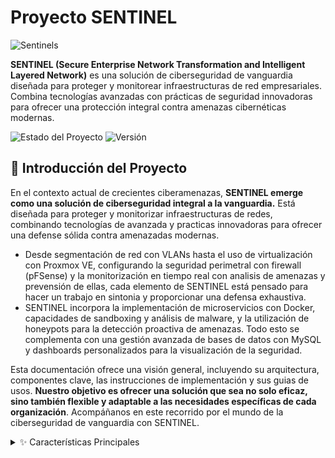 # Proyecto SENTINEL
![Sentinels](SENTINELS/ASSETS/Sentinels.gif)


**SENTINEL (Secure Enterprise Network Transformation and Intelligent Layered Network)** es una solución de ciberseguridad de vanguardia diseñada para proteger y monitorear infraestructuras de red empresariales.
Combina tecnologías avanzadas con prácticas de seguridad innovadoras para ofrecer una protección integral contra amenazas cibernéticas modernas.

![Estado del Proyecto](https://img.shields.io/badge/estado-en%20desarrollo-yellow) ![Versión](https://img.shields.io/badge/version-1.0.0-blue)

## 🚀 Introducción del Proyecto

En el contexto actual de crecientes ciberamenazas, **SENTINEL emerge como una solución de ciberseguridad integral a la vanguardia.** Está diseñada para proteger y monitorizar infraestructuras de redes, combinando tecnologías de avanzada y practicas innovadoras para ofrecer una defense sólida contra amenazadas modernas.

- Desde segmentación de red con VLANs hasta el uso de virtualización con Proxmox VE, configurando la seguridad perimetral con firewall (pFSense) y la monitorización en tiempo real con analisis de amenazas y prevensión de ellas, cada elemento de SENTINEL está pensado para hacer un trabajo en sintonia y proporcionar una defensa exhaustiva.
- SENTINEL incorpora la implementación de microservicios con Docker, capacidades de sandboxing y análisis de malware, y la utilización de honeypots para la detección proactiva de amenazas. Todo esto se complementa con una gestión avanzada de bases de datos con MySQL y dashboards personalizados para la visualización de la seguridad.

Esta documentación ofrece una visión general, incluyendo su arquitectura, componentes clave, las instrucciones de implementación y sus guias de usos. **Nuestro objetivo es ofrecer una solución que sea no solo eficaz, sino también flexible y adaptable a las necesidades específicas de cada organización**. Acompáñanos en este recorrido por el mundo de la ciberseguridad de vanguardia con SENTINEL.


<details>
  <summary>✨ Características Principales</summary>
  <ul>
    <li>🛡️ Arquitectura de red segmentada con VLANs</li>
    <li>🖥️ Virtualización avanzada con Proxmox VE</li>
    <li>🔒 Seguridad perimetral robusta (firewall pfSense, IDS/IPS)</li>
    <li>🔍 Monitorización en tiempo real con análisis de amenazas</li>
    <li>🐳 Implementación de microservicios con Docker</li>
    <li>🕵️ Capacidades de sandboxing y análisis de malware</li>
    <li>🍯 Tecnología de honeypots para detección proactiva de amenazas</li>
    <li>🔐 Gestión avanzada de bases de datos con MySQL</li>
    <li>📊 Dashboards personalizados para visualización de seguridad</li>
  </ul>

 <details>
  <summary>🛠️ Tecnologías y Herramientas</summary>
<ul>- Proxmox VE para virtualización</ul>
<ul>- pfSense como firewall principal</ul>
<ul>- Suricata/Snort para IDS/IPS</ul>
<ul>- Docker para contenerización</ul>
<ul>- MySQL para gestión de bases de datos</ul>
<ul>- Python y Bash para scripting y automatización</ul>
<ul>- Ansible para gestión de configuraciones</ul>
 </details>

<details>
  <summary>🏗️ Componentes Clave</summary>
  <ul>
    <li>Arquitectura de Red Segmentada
      <ul>
        <li>Diseño de topología con VLANs y zonas de seguridad</li>
        <li>Implementación de modelo de zonas y conductos</li>
      </ul>
    </li>
    <li>Virtualización y Servicios Core
      <ul>
        <li>Plataforma Proxmox VE</li>
        <li>Servidores virtuales para servicios esenciales</li>
      </ul>
    </li>
    <li>Seguridad Perimetral y de Red
      <ul>
        <li>Firewall pfSense</li>
        <li>IDS/IPS (Snort)</li>
        <li>Filtrado DNS con Pi-hole</li>
      </ul>
    </li>
    <li>Gestión y Seguridad de Datos
      <ul>
        <li>MySQL con configuraciones de seguridad avanzadas</li>
        <li>Sistema de copias de seguridad y RAID</li>
      </ul>
    </li>
    <li>Monitorización y Administración
      <ul>
        <li>Sistema de monitorización en tiempo real (Zabbix o Nagios)</li>
        <li>Administración remota con Webmin</li>
      </ul>
    </li>
    <li>Contenedores y Microservicios
      <ul>
        <li>Implementación de Docker</li>
      </ul>
    </li>
    <li>Técnicas Avanzadas de Seguridad
      <ul>
        <li>Port Knocking</li>
        <li>Gestión de secretos con SOPS y AGE</li>
        <li>VPN para acceso remoto seguro</li>
      </ul>
    </li>
    <li>Automatización y Scripting
      <ul>
        <li>Scripts en Bash y Python para mantenimiento y seguridad</li>
      </ul>
    </li>
    <li>Análisis de Malware y Sandboxing
      <ul>
        <li>Cuckoo Sandbox</li>
        <li>Laboratorio aislado para análisis manual</li>
      </ul>
    </li>
    <li>Honeypots y Deception Technology
      <ul>
        <li>T-Pot para simulación de servicios</li>
        <li>Señuelos y trampas en la red</li>
      </ul>
    </li>
    <li>Pruebas de Seguridad y Hardening
      <ul>
        <li>Pentesting</li>
        <li>Hardening de sistemas y servicios</li>
      </ul>
    </li>
  </ul>
</details>

<details>
  <summary>📋 Resumen de Recursos</summary>
  
  | Componente            | Almacenamiento | CPU | RAM     | IP               |
  |-----------------------|----------------|-----|---------|-------------------|
  | Máquina Host (x2)     | 510GB          | 4   | 8GB     | 100.77.20.132     |
  | VM Windows            | 50GB           | 2   | 4GB     | 192.168.1.10/24   |
  | VM Linux              | 50GB           | 2   | 4GB     | 192.168.1.20/24   |
  | VM Mac                | 50GB           | 2   | 4GB     | 192.168.1.30/24   |
  | Máquina Contenedores  | 50GB           | 2   | 4GB     | 192.168.1.40/24   |
  | pfSense (Firewall)    | 20GB           | 1   | 2GB     | 192.168.1.1/24    |
  | Suricata/Snort (IDS/IPS)| 20GB         | 1   | 2GB     | 192.168.1.50/24   |
  | MySQL (en Proxmox)    | 20GB           | 1   | 2GB     | 192.168.1.60/24   |
  | Raspberry Pi (MySQL)   | 20GB          | 1   | 2GB     | 192.168.1.70/24   |

</details>

<details>
  <summary>🛜  DIAGRAMA DE RED SENTINEL</summary>

  ![Diagrama de red](SENTINELS/ASSETS/Diagramasentinel.gif)

</details>


 ## 🚀 Instrucciones de Instalación</summary>
<details>
  <summary>🚀 HIPERVISOR: DEFINICIÓN Y TIPOS </summary>

Los hipervisores, o monitores de máquinas virtuales, son sistemas de software que crean y ejecutan máquinas virtuales. Estos hipervisores separan el sistema operativo y los recursos de las máquinas virtuales para crearlas y gestionarlas. El hardware físico que funciona como hipervisor se llama "host", mientras que las máquinas virtuales que utilizan estos recursos se llaman "huéspedes".

El hipervisor trata los recursos como un pool que se puede redistribuir fácilmente entre las máquinas virtuales existentes o las nuevas. Todos los hipervisores requieren algunos elementos del sistema operativo para ejecutar las máquinas virtuales, como el gestor de memoria, el programador de procesos, los controladores de dispositivos, etc.

El hipervisor asigna los recursos a cada máquina virtual y gestiona su programación en función de los recursos físicos disponibles. Con un hipervisor, es posible ejecutar varios sistemas operativos al mismo tiempo, compartiendo los mismos recursos de hardware virtualizados.

## Tipos de Hipervisores

| Característica | Hipervisor Tipo 1 (Bare-Metal) | Hipervisor Tipo 2 (Hosted) |
|----------------|--------------------------------|----------------------------|
| Ejecución | Directamente sobre el hardware físico | Sobre un sistema operativo anfitrión |
| Interacción | Directa con CPU, memoria y almacenamiento | A través del sistema operativo host |
| Eficiencia | Mayor eficiencia y rendimiento | Menor eficiencia debido a la capa adicional del SO |
| Uso común | Entornos empresariales y centros de datos | PCs individuales, desarrollo y pruebas |
| Seguridad | Mayor aislamiento y seguridad | Potencialmente más vulnerable si se compromete el SO host |
| Flexibilidad | Menor flexibilidad en términos de hardware soportado | Mayor flexibilidad para diferentes tipos de hardware |
| Ejemplos | VMware ESXi, Microsoft Hyper-V, Citrix Hypervisor, KVM, Nutanix AHV, Proxmox VE | VMware Workstation/Fusion, Oracle VirtualBox, QEMU |
| Ventajas | Mejor aprovechamiento de recursos, alta disponibilidad | Fácil instalación, ideal para múltiples SO en una sola máquina |
| Desventajas | Requiere hardware dedicado, mayor complejidad de configuración | Posible latencia, menor rendimiento general |
| Ideal para | Infraestructuras que requieren alto rendimiento y disponibilidad | Usuarios que necesitan múltiples entornos operativos en una sola máquina |

## Funcionalidad

Un hipervisor permite que varias instancias de sistema operativo trabajen juntas y compartan los mismos recursos físicos de la computadora. Esto se conoce como virtualización, y estas instancias se llaman máquinas virtuales. El hipervisor administra estas máquinas virtuales mientras se ejecutan simultáneamente, separándolas lógicamente y asignando recursos de manera individual. Esto evita que una máquina virtual afecte a las demás, asegurando que si una de ellas se bloquea o tiene problemas, las demás sigan funcionando correctamente.
</details>

<details>
<summary>📘 Guía de Uso</summary>
<ul>
  <details>
    <summary>📘 Proxmox</summary>
    <ul>
      <li><strong>Proxmox Virtual Environment (Proxmox VE)</strong>
        <ul>
          <li>Proxmox VE es una plataforma de virtualización basada en Debian GNU/Linux que permite gestionar máquinas virtuales (VMs), contenedores y almacenamiento definido por software.</li>
          <li>Utiliza tecnologías como <strong>KVM</strong> para virtualización de hardware y <strong>LXC</strong> para virtualización a nivel de sistema operativo.</li>
        </ul>
      </li>
      <li><strong>Tecnologías de Virtualización: QEMU y KVM</strong>
        <ul>
          <li><strong>QEMU (Quick Emulator):</strong> Emulador de hardware y máquina virtual que puede operar con diferentes arquitecturas (x86, ARM, MIPS) y admite migración en vivo de VMs.</li>
          <li><strong>KVM (Kernel-based Virtual Machine):</strong> Hipervisor de tipo 1 basado en el kernel de Linux que permite ejecutar máquinas virtuales de alto rendimiento aprovechando las tecnologías de virtualización por hardware (Intel VT-x, AMD-V).</li>
        </ul>
      </li>
      <li><strong>Características clave de Proxmox VE:</strong>
        <ul>
          <li>Optimización de recursos y costos mediante virtualización eficiente.</li>
          <li>Interfaz web intuitiva para gestión centralizada de VMs, contenedores y almacenamiento.</li>
          <li>Soporte para diferentes tipos de almacenamiento (local, NFS, CIFS, iSCSI).</li>
          <li>Posibilidad de crear clústeres para redundancia y alta disponibilidad.</li>
          <li>Herramientas integradas para copias de seguridad, restauración y migración en vivo.</li>
          <li>Gestión avanzada de usuarios y permisos de acceso.</li>
          <li>Actualizaciones regulares con parches de seguridad y nuevas funciones.</li>
        </ul>
      </li>
      <li><strong>CEPH: Almacenamiento Distribuido</strong>
        <ul>
          <li><strong>¿Qué es CEPH?</strong> Un sistema de almacenamiento distribuido, escalable y confiable que combina almacenamiento de objetos, bloques y archivos.</li>
          <li><strong>Componentes principales de CEPH:</strong>
            <ul>
              <li><strong>Monitores:</strong> Controlan el estado del clúster.</li>
              <li><strong>Dispositivos de almacenamiento de objetos:</strong> Guardan los datos distribuidos.</li>
              <li><strong>Gestores:</strong> Gestionan las métricas y las interfaces del sistema.</li>
              <li><strong>Servidores de metadatos:</strong> Manejan el sistema de archivos CephFS.</li>
            </ul>
          </li>
          <li><strong>Ventajas de CEPH:</strong>
            <ul>
              <li>Alta disponibilidad gracias a la replicación y codificación de borrado.</li>
              <li>Escalabilidad masiva sin puntos de fallo únicos.</li>
              <li>Soporta múltiples tipos de almacenamiento (objetos, bloques y archivos).</li>
            </ul>
          </li>
        </ul>
      </li>
      <li><strong>Roles de Usuarios y Grupos en Proxmox:</strong>
        <table>
          <thead>
            <tr>
              <th>Rol</th>
              <th>Descripción</th>
            </tr>
          </thead>
          <tbody>
            <tr>
              <td><strong>Administrator</strong></td>
              <td>Total control sobre el sistema.</td>
            </tr>
            <tr>
              <td><strong>NoAccess</strong></td>
              <td>Sin privilegios para acceder.</td>
            </tr>
            <tr>
              <td><strong>PVEAdmin</strong></td>
              <td>Permite realizar muchas tareas, pero no puede cambiar la configuración del sistema.</td>
            </tr>
            <tr>
              <td><strong>PVEAuditor</strong></td>
              <td>Solo puede leer la información, no modificarla.</td>
            </tr>
            <tr>
              <td><strong>PVEDatastoreAdmin</strong></td>
              <td>Permite crear y gestionar espacio de backup y plantillas.</td>
            </tr>
            <tr>
              <td><strong>PVEDatastore</strong></td>
              <td>Permite asignar espacio de backup y visualizar el almacenamiento disponible.</td>
            </tr>
            <tr>
              <td><strong>PVEPoolAdmin</strong></td>
              <td>Administra pools de recursos.</td>
            </tr>
            <tr>
              <td><strong>PVEPoolUser</strong></td>
              <td>Acceso solo para visualizar pools.</td>
            </tr>
            <tr>
              <td><strong>PVESysAdmin</strong></td>
              <td>Acceso a auditoría, consola del sistema y registros.</td>
            </tr>
            <tr>
              <td><strong>PVEVMAdmin</strong></td>
              <td>Permite administrar todas las máquinas virtuales.</td>
            </tr>
            <tr>
              <td><strong>PVEVM</strong></td>
              <td>Permite ver, realizar copias de seguridad, configurar CD-ROM, acceder a la consola de máquinas virtuales y gestionar la energía de las VMs.</td>
            </tr>
          </tbody>
        </table>
        <ul>
          <li>Proxmox permite la creación de roles personalizados con privilegios adaptados a necesidades específicas.</li>
          <li>Los grupos de usuarios pueden ser creados para asignar permisos de forma más eficiente.</li>
        </ul>
      </li>
      <li><strong>Almacenamiento de ISOs y Plantillas en Proxmox:</strong>
        <ul>
          <li><strong>Imágenes ISO:</strong> Por defecto se almacenan en: <code>/var/lib/vz/template/iso</code></li>
          <li><strong>Plantillas de contenedores:</strong> Se almacenan por defecto en: <code>/var/lib/vz/template/cache</code></li>
          <li><strong>Imágenes de discos y plantillas de VMs:</strong> Usualmente se almacenan en: <code>/var/lib/vz/images/</code></li>
        </ul>
        <p>Proxmox permite configurar y crear repositorios dedicados para ISOs y plantillas. Para hacerlo, sigue estos pasos:</p>
        <ol>
          <li>En la interfaz web de Proxmox, selecciona el objeto "Datacenter" en la barra lateral.</li>
          <li>Abre la pestaña "Storage".</li>
          <li>Haz clic en "Add" y selecciona "Directory".</li>
          <li>Especifica un ID para el almacenamiento y la ruta donde deseas guardar los archivos.</li>
          <li>Selecciona los tipos de contenido a almacenar (ISO Images, Container Templates, etc.).</li>
        </ol>
      </li>
      <li><strong>Licencia de Proxmox:</strong>
        <ul>
          <li>Proxmox VE se distribuye bajo la licencia <strong>GNU AGPLv3</strong>, lo que permite su uso gratuito y la inspección de su código fuente.</li>
        </ul>
      </li>
    </ul>
  </details>
</ul>
    </ul>
  </details>
    <details>
      <summary>📘 Clúster Proxmox</summary>
      <h2>Clúster de Proxmox con 2 Nodos</h2>

  <p>Un <strong>Clúster de Proxmox</strong> es un conjunto de servidores (nodos) que trabajan de manera coordinada, gestionados desde una única interfaz. La principal ventaja de un clúster es que permite compartir recursos, como máquinas virtuales y almacenamiento, entre los nodos.</p>

  <p>En SENTINEL, hemos implementado la configuración de un clúster de dos nodos en <strong>Proxmox VE</strong>. El Cluster nos permite: la gestión centralizada de varios nodos, facilitando tareas como la migración de máquinas virtuales (VM), alta disponibilidad y administración de recursos.</p>

  <h4>Funcionalidades Clave:</h4>
  <ul>
    <li><strong>Migración de VMs</strong>: Las máquinas virtuales pueden ser movidas entre los nodos del clúster sin interrumpir su funcionamiento.</li>
    <li><strong>Alta Disponibilidad</strong>: Las máquinas virtuales pueden reiniciarse en otros nodos en caso de que uno de los nodos falle.</li>
    <li><strong>Gestión Centralizada</strong>: Los nodos pueden ser gestionados desde una sola interfaz web o por línea de comandos.</li>
    <li><strong>Escalabilidad</strong>: Es posible añadir más nodos al clúster conforme se necesiten más recursos.</li>
  </ul>

  <h4>Palabras claves de un Clúster Proxmox</h4>
  <ul>
    <li><strong>Nodos</strong>: Los servidores físicos o virtuales que forman parte del clúster. Cada nodo ejecuta una instancia de <strong>Proxmox VE</strong> (Virtual Environment) y puede contener máquinas virtuales o contenedores.</li>
    <li><strong>Corosync</strong>: Un sistema de comunicación entre nodos que garantiza que todos los nodos tengan la misma información y estado. <strong>Corosync</strong> es el encargado de la sincronización y comunicación en tiempo real, asegurando que los nodos estén siempre actualizados y evitando inconsistencias, como un estado de "split-brain" donde ambos nodos creen que son el principal.</li>
    <li><strong>Quorum</strong>: El quorum es el número mínimo de nodos que deben estar activos para que el clúster funcione correctamente. En un clúster de dos nodos, el quorum es crítico, ya que si un nodo se apaga, el clúster podría quedar sin consenso. Esto se soluciona añadiendo un <strong>nodo de votación</strong> (un tercer nodo virtual), que actúa como árbitro y garantiza que el clúster siempre tenga un consenso válido.</li>
    <li><strong>Cluster Manager (pvecm)</strong>: Herramienta utilizada para crear, gestionar y mantener la configuración del clúster desde la línea de comandos.</li>
  </ul>

  <h4>Beneficios de un Clúster de Dos Nodos:</h4>
  <ul>
    <li><strong>Alta Disponibilidad (HA)</strong>: Si un nodo falla, las máquinas virtuales pueden ser automáticamente reiniciadas en el otro nodo.</li>
    <li><strong>Migración en vivo</strong>: Las VMs pueden ser migradas de un nodo a otro sin causar tiempo de inactividad.</li>
    <li><strong>Redundancia de recursos</strong>: Los recursos (almacenamiento, CPU, memoria) están distribuidos entre los nodos, aumentando la tolerancia a fallos. Además, la distribución de recursos permite un balanceo de carga entre los nodos.</li>
  </ul>

  <h4>Redundancia de Almacenamiento</h4>
  <p>Para que las máquinas virtuales puedan ser movidas entre los nodos sin interrumpir el servicio, es crucial contar con un <strong>almacenamiento compartido</strong> (NFS, Ceph o iSCSI). Este almacenamiento es accesible desde ambos nodos y asegura que las VMs tengan acceso a los mismos discos, independientemente del nodo en el que se encuentren.</p>

  <h4>Monitoreo y Mantenimiento del Clúster</h4>
  <p>Es importante mantener el clúster funcionando de manera eficiente. Algunas herramientas útiles para monitorear el estado del clúster incluyen:</p>
  <ul>
    <li><code>pvecm status</code>: Muestra el estado general del clúster.</li>
    <li><code>pvecm nodes</code>: Verifica los nodos conectados.</li>
    <li><code>pvesh get /cluster/config/nodes</code>: Proporciona una vista detallada de la configuración de los nodos.</li>
  </ul>

  <h4>Consideraciones de Seguridad</h4>
  <p>Para proteger el clúster, se deben seguir buenas prácticas de seguridad, tales como:</p>
  <ul>
    <li>Configurar <strong>SSH seguro</strong> con claves robustas para la autenticación entre nodos.</li>
    <li>Utilizar <strong>firewalls</strong> para restringir el acceso a puertos específicos del clúster.</li>
    <li>Asegurar que la comunicación entre nodos sea privada, especialmente si el clúster se distribuye a través de redes públicas. Se recomienda el uso de <strong>VPNs</strong> o redes privadas para la comunicación entre los nodos.</li>
  </ul>

  <h3>Requisitos Previos</h3>
  <ul>
    <li><strong>Proxmox VE</strong> instalado en ambos nodos.</li>
    <li><strong>Acceso SSH</strong> entre los nodos.</li>
    <li><strong>Red de comunicación estable</strong> entre los nodos.</li>
    <li><strong>Almacenamiento compartido (opcional)</strong>: Para alta disponibilidad y migración de VMs sin interrupciones, se recomienda tener un almacenamiento compartido accesible desde ambos nodos (NFS, Ceph, iSCSI).</li>
  </ul>
      <ul>
        <li>Implementación de un Clúster en Proxmox
          <ul>
            <li>Esta guía detalla cómo unir dos nodos Proxmox para formar un clúster, permitiendo la administración centralizada y la migración en vivo de máquinas virtuales.</li>
          </ul>
        </li>
        <li>Paso 1: Configuración de Red
          <ul>
            <li>Verificamos que ambos nodos tengan nombres de host y direcciones IP estáticas:</li>
            <pre><code>hostnamectl set-hostname proxmox-node1
echo "192.168.1.101 proxmox-node1" | sudo tee -a /etc/hosts
echo "192.168.1.102 proxmox-node2" | sudo tee -a /etc/hosts</code></pre>
          </ul>
        </li>
        <li>Paso 2: Creación del Clúster en el Primer Nodo
          <ul>
            <li>En el nodo principal, ejecutamos:</li>
            <pre><code>pvecm create my-cluster</code></pre>
            <li>Verificamos que el clúster se haya creado correctamente:</li>
            <pre><code>pvecm status</code></pre>
          </ul>
        </li>
        <li>Paso 3: Unir el Segundo Nodo al Clúster
          <ul>
            <li>En el nodo que queremos agregar, ejecutamos:</li>
            <pre><code>pvecm add 192.168.1.101</code></pre>
            <li>Verificamos que ambos nodos estén en el clúster:</li>
            <pre><code>pvecm nodes</code></pre>
          </ul>
        </li>
        <li>Paso 4: Configuración Adicional
          <ul>
            <li>Habilitamos la migración sin contraseña entre nodos:</li>
            <pre><code>ssh-copy-id root@proxmox-node2</code></pre>
            <li>Probamos la migración en vivo:</li>
            <pre><code>qm migrate 100 proxmox-node2 --online</code></pre>
          </ul>
        </li>
        <li>Paso 5: Verificación del Clúster
          <ul>
            <li>Verificamos el estado general del clúster:</li>
            <pre><code>pvecm status
pvecm nodes
pvesh get /cluster/config/nodes</code></pre>
          </ul>
        </li>
      </ul>
    </details>
    <details>
      <summary>📘 Implementación del Servicio FTP con Certificado SSL</summary>
      <ul>
        <li>Implementación del Servicio FTP con Certificado SSL
          <ul>
            <li>Esta guía describe cómo configurar un servicio FTP seguro utilizando un certificado SSL. Esto asegurará que las transferencias de archivos sean cifradas, protegiendo así la información sensible durante el tránsito de estos archivos.</li>
          </ul>
        </li>
        <li>Paso 1: Instalación de vsftpd
          <ul>
            <li>Actualizamos los repositorios, instalamos vsftpd y habilitamos para que se inicie al arrancar el sistema:
              <pre><code>sudo apt update
sudo apt install vsftpd
sudo systemctl enable vsftpd</code></pre>
            </li>
            <li>Verificamos que el servicio esté corriendo:
              <pre><code>sudo systemctl status vsftpd</code></pre>
            </li>
          </ul>
        </li>
        <li>Paso 2: Generación del Certificado SSL
          <ul>
            <li>Generamos el certificado SSL/TLS utilizando OpenSSL:
              <pre><code>sudo openssl req -x509 -nodes -days 365 -newkey rsa:2048 -keyout /etc/ssl/private/vsftpd.pem -out /etc/ssl/private/vsftpd.pem</code></pre>
            </li>
            <li>Después, nos pide información adicional que debemos rellenar.</li>
          </ul>
        </li>
        <li>Paso 3: Configuración de vsftpd
          <ul>
            <li>Abrimos el archivo de configuración de vsftpd:
              <pre><code>sudo nano /etc/vsftpd.conf</code></pre>
            </li>
            <li>Aseguramos que las siguientes líneas estén presentes y configuradas correctamente, incluyendo los directorios de los certificados anteriores:
              <pre><code>listen=YES
anonymous_enable=NO
local_enable=YES
write_enable=YES
chroot_local_user=YES
ssl_enable=YES
allow_anon_ssl=NO
force_local_data_ssl=YES
force_local_logins_ssl=YES
ssl_tlsv1=YES
ssl_sslv2=NO
ssl_sslv3=NO
rsa_cert_file=/etc/ssl/private/vsftpd.pem
rsa_private_key_file=/etc/ssl/private/vsftpd.pem</code></pre>
            </li>
            <li>Guardamos y cerramos el archivo.</li>
          </ul>
        </li>
        <li>Paso 4: Ajuste del Firewall
          <ul>
            <li>Permitimos el tráfico FTP y FTP sobre SSL (FTPS):
              <pre><code>sudo ufw allow 20/tcp
sudo ufw allow 21/tcp
sudo ufw allow 990/tcp
sudo ufw reload</code></pre>
            </li>
          </ul>
        </li>
        <li>Paso 5: Reinicio del Servicio vsftpd
          <ul>
            <li>Reiniciamos el servicio vsftpd para que los cambios sean aplicados:
              <pre><code>sudo systemctl restart vsftpd</code></pre>
            </li>
          </ul>
        </li>
      </ul>
    </details>
    <details>
    <details>
      <summary>📖 Documentación de Grafana</summary>
  
  1. **Actualiza el sistema**
     ```bash
     sudo apt update && sudo apt upgrade -y
     ```
  2. **Agregamos el reposititorio oficial de Grafana**
     ```bash
     wget -q -O - https://packages.grafana.com/gpg.key | sudo apt-key add -
     ```
  3. **Creamos el archivo de la lista del repositorio***
     ```bash
     echo "deb https://packages.grafana.com/oss/deb stable main" | sudo tee /etc/apt/sources.list.d/grafana.list
     ```
  4. **Instalamos grafana y lo habilitamos**
     ```bash
     sudo systemctl start grafana-server
     sudo systemctl enable grafana-server
     ```
  6. **Verificacion del servicio**
     ```bash
     sudo systemctl status grafana-server
     ```
        Para más información sobre Grafana, consulta la  
        <a href="https://grafana.com/docs/grafana/latest/">documentación oficial</a>.
     </details>

   <details>
      <summary>📖 Documentación de Prometheus</summary>
      Para más información sobre Prometheus, consulta la  
      <a href="https://prometheus.io/docs/introduction/overview/">documentación oficial</a>.
    </details>

   <details>
      <summary>📖 Documentación de Proxmox</summary>
      Para más información sobre Proxmox y sus servicios de soporte, consulta la  
      <a href="https://www.proxmox.com/en/services/support-services/support#support-resources">documentación oficial</a>.
    </details>

   <details>
      <summary>📖 Documentación de Snort</summary>
      Para más información sobre Snort, consulta la  
      <a href="https://www.snort.org/documents">documentación oficial</a>.
    </details>

   <details>
      <summary>📖 Documentación de Docker</summary>
      Para más información sobre Docker, consulta la  
      <a href="https://docs.docker.com/manuals/">documentación oficial</a>.
    </details>

   <details>
      <summary>📖 Documentación de MySQL</summary>
      Para más información sobre MySQL, consulta la  
      <a href="https://dev.mysql.com/doc/refman/8.4/en/">documentación oficial</a>.
    </details>
  </ul>
</details>


    
<details>
  <summary>🤝 Contribución</summary>

</details>



<details>
  <summary>🌟 Equipo </summary>
<ul>- Leonardo: Arquitecto de Red </ul>
<ul>- Joel: Especialista en Virtualización </ul>
<ul>- Beatriz: Experta en Seguridad Perimetral </ul>
<ul>- Marc: Analista de Amenazas </ul>
</details>


<details>
  <summary> Definiciones de Roles en la Matriz RACI </summary>

  | Símbolo | Rol          | Descripción                                                   |
  |---------|--------------|---------------------------------------------------------------|
  | R       | Responsable  | La persona o personas encargadas de realizar la tarea.       |
  | A       | Aprobador    | La persona que debe aprobar el trabajo realizado.            |
  | C       | Consultado   | Personas que deben ser consultadas antes de tomar decisiones.|
  | I       | Informado    | Personas que deben ser informadas sobre el progreso o resultados.|
</details>

<details>
  <summary>📊 Matriz RACI</summary>

  | Actividad                                 | Leonardo | Joel    | Beatriz | Marc    |
  |-------------------------------------------|----------|---------|---------|---------|
  | Diseño de arquitectura de red             | R, A    | C       | C       | C       |
  | Implementación de VLANs                   | R        | C       | C       | I       |
  | Configuración de Proxmox VE               | C        | R, A    | I       | I       |
  | Despliegue de servidores virtuales        | C        | R       | C       | C       |
  | Implementación de firewall pfSense        | C        | I       | R, A    | C       |
  | Configuración de IDS/IPS                  | C        | I       | R       | C       |
  | Gestión de bases de datos                 | I        | C       | R, A    | I       |
  | Implementación de Docker                   | I        | R, A    | C       | C       |
  | Sistema de monitorización en tiempo real   | C        | C       | C       | R, A    |
  | Análisis de malware y sandboxing          | I        | C       | C       | R, A    |
  | Implementación de honeypots               | C        | C       | C       | R, A    |
  | Configuración de VPN                       | C        | C       | R       | C       |
  | Pruebas de penetración                    | C        | C       | C       | R       |
  | Documentación técnica                      | H        | H       | H       | H       |
  | Presentación final del proyecto            | H        | H       | H       | H       |

</details>


<details>
  <summary>📊 Diagrama de Gantt de Responsabilidades del Equipo </summary>

| Semana      | Actividades de Leonardo (Arquitecto de Red)                                   | Actividades de Joel (Especialista en Virtualización)                       | Actividades de Beatriz (Experta en Seguridad Perimetral)                 | Actividades de Marc (Analista de Amenazas)                               |
|-------------|------------------------------------------------------------------------------|--------------------------------------------------------------------------|---------------------------------------------------------------------------|-------------------------------------------------------------------------|
| **1-4**     | 🟦 **Diseño de la arquitectura de red**                                      | 🟩 **Planificación de Proxmox VE**                                     | 🟨 **Configuración del firewall pfSense**                                  | 🟪 **Diseño del sistema de monitorización**                               |
|             | - Segmentación con VLANs                                                      | - Estructura de contenedores Docker                                     | - Planificación del IDS/IPS                                                | - Implementación de honeypots                                            |
|             | - Definición de zonas de seguridad                                            | - Requisitos para servidores virtuales                                   | - Políticas de seguridad para bases de datos                              | - Procedimientos para análisis de malware                                 |
|             | - Diagramas detallados de la topología                                       |                                                                          |                                                                           |                                                                         |
| **5-8**     | 🟦 **Implementación de la segmentación**                                      | 🟩 **Instalación y configuración**                                      | 🟨 **Implementación del firewall pfSense**                                 | 🟪 **Implementación del sistema básico**                                  |
|             | - Configuración de VLANs                                                      | - Proxmox VE y servidores virtuales                                     | - Primeras políticas de seguridad                                          | - Herramientas iniciales para análisis                                    |
|             | - Conductos de comunicación entre zonas                                        |                                                                          |                                                                           |                                                                         |
| **9-12**    | 🟦 **Optimización y técnicas avanzadas**                                      | 🟩 **Despliegue y configuración**                                       | 🟨 **Implementación del IDS/IPS**                                         | 🟪 **Implementación avanzada**                                            |
|             | - Port Knocking                                                               | - Contenedores Docker                                                   | - Filtrado DNS con Pi-hole                                                | - Cuckoo Sandbox para análisis                                           |
|             |                                                                              |                                                                          |                                                                           | - Honeypots (T-Pot)                                                    |
| **13**      | 🟥 **Pruebas integrales del sistema**                                         | 🟥 **Pruebas integrales del sistema**                                   | 🟥 **Pruebas integrales del sistema**                                     | 🟥 **Pruebas integrales del sistema**                                   |
|             | - Ajustes basados en resultados                                               | - Ajustes basados en resultados                                         | - Ajustes basados en resultados                                           | - Ajustes basados en resultados                                         |
|             | - Colaboración en resolución de problemas interdepartamentales                | - Colaboración en resolución de problemas interdepartamentales          | - Colaboración en resolución de problemas interdepartamentales            | - Colaboración en resolución de problemas interdepartamentales          |

### Leyenda
- **🟦 Leonardo**: Arquitecto de Red
- **🟩 Joel**: Especialista en Virtualización
- **🟨 Beatriz**: Experta en Seguridad Perimetral
- **🟪 Marc**: Analista de Amenazas
- **🟥 Todos**: Actividades colaborativas al final del proyecto



</details>

<details>
<ul>Contribuciones y feedback son bienvenidos. Para más información, consulta nuestra documentación. </ul>
</details>
</details>
